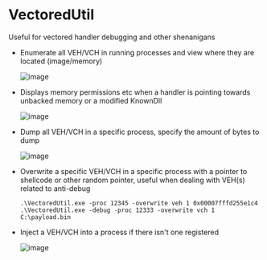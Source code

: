 # VectoredUtil

Useful for vectored handler debugging and other shenanigans

- Enumerate all VEH/VCH in running processes and view where they are located (image/memory)

  ![image](https://github.com/user-attachments/assets/93c93ccf-fc8f-4171-abf9-f57afbcd60d8)



- Displays memory permissions etc when a handler is pointing towards unbacked memory or a modified KnownDll

  ![image](https://github.com/user-attachments/assets/963ba9bd-d0e0-4f85-9a9f-e81eafd1f65f)


  
- Dump all VEH/VCH in a specific process, specify the amount of bytes to dump

  ![image](https://github.com/user-attachments/assets/9cbb0549-903e-4aba-9d36-37c0db12c53f)



- Overwrite a specific VEH/VCH in a specific process with a pointer to shellcode or other random pointer, useful when dealing with VEH(s) related to anti-debug
  ```
  .\VectoredUtil.exe -proc 12345 -overwrite veh 1 0x00007fffd255e1c4
  .\VectoredUtil.exe -debug -proc 12333 -overwrite vch 1 C:\payload.bin
  ```

  
- Inject a VEH/VCH into a process if there isn't one registered

  ![image](https://github.com/user-attachments/assets/23722b80-029b-4fd6-be7b-514aefbb2c74)


